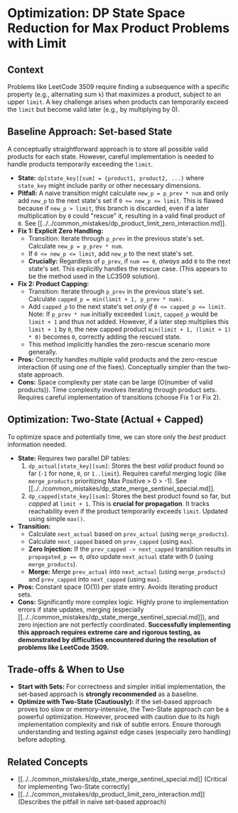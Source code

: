# Optimization: DP State Space Reduction for Max Product Problems with Limit

## Context

Problems like LeetCode 3509 require finding a subsequence with a specific property (e.g., alternating sum `k`) that maximizes a product, subject to an upper `limit`. A key challenge arises when products can temporarily exceed the `limit` but become valid later (e.g., by multiplying by 0).

## Baseline Approach: Set-based State

A conceptually straightforward approach is to store all possible valid products for each state. However, careful implementation is needed to handle products temporarily exceeding the `limit`.

*   **State:** `dp[state_key][sum] = {product1, product2, ...}` where `state_key` might include parity or other necessary dimensions.
*   **Pitfall:** A naive transition might calculate `new_p = p_prev * num` and only add `new_p` to the next state's set if `0 <= new_p <= limit`. This is flawed because if `new_p > limit`, this branch is discarded, even if a later multiplication by `0` could "rescue" it, resulting in a valid final product of `0`. See [[../../common_mistakes/dp_product_limit_zero_interaction.md]].
*   **Fix 1: Explicit Zero Handling:**
    *   Transition: Iterate through `p_prev` in the previous state's set. Calculate `new_p = p_prev * num`.
    *   If `0 <= new_p <= limit`, add `new_p` to the next state's set.
    *   **Crucially:** Regardless of `p_prev`, if `num == 0`, *always* add `0` to the next state's set. This explicitly handles the rescue case. (This appears to be the method used in the LC3509 solution).
*   **Fix 2: Product Capping:**
    *   Transition: Iterate through `p_prev` in the previous state's set. Calculate `capped_p = min(limit + 1, p_prev * num)`.
    *   Add `capped_p` to the next state's set *only if* `0 <= capped_p <= limit`. Note: If `p_prev * num` initially exceeded `limit`, `capped_p` would be `limit + 1` and thus not added. However, if a later step multiplies this `limit + 1` by `0`, the new capped product `min(limit + 1, (limit + 1) * 0)` becomes `0`, correctly adding the rescued state.
    *   This method implicitly handles the zero-rescue scenario more generally.
*   **Pros:** Correctly handles multiple valid products and the zero-rescue interaction (if using one of the fixes). Conceptually simpler than the two-state approach.
*   **Cons:** Space complexity per state can be large (O(number of valid products)). Time complexity involves iterating through product sets. Requires careful implementation of transitions (choose Fix 1 or Fix 2).

## Optimization: Two-State (Actual + Capped)

To optimize space and potentially time, we can store only the *best* product information needed.

*   **State:** Requires two parallel DP tables:
    1.  `dp_actual[state_key][sum]`: Stores the best *valid* product found so far (`-1` for none, `0`, or `1..limit`). Requires careful merging logic (like `merge_products` prioritizing Max Positive > 0 > -1). See [[../../common_mistakes/dp_state_merge_sentinel_special.md]].
    2.  `dp_capped[state_key][sum]`: Stores the best product found so far, but *capped* at `limit + 1`. This is **crucial for propagation**. It tracks reachability even if the product temporarily exceeds `limit`. Updated using simple `max()`.
*   **Transition:**
    *   Calculate `next_actual` based on `prev_actual` (using `merge_products`).
    *   Calculate `next_capped` based on `prev_capped` (using `max`).
    *   **Zero Injection:** If the `prev_capped -> next_capped` transition results in `propagated_p == 0`, *also* update `next_actual` state with 0 (using `merge_products`).
    *   **Merge:** Merge `prev_actual` into `next_actual` (using `merge_products`) and `prev_capped` into `next_capped` (using `max`).
*   **Pros:** Constant space (O(1)) per state entry. Avoids iterating product sets.
*   **Cons:** Significantly more complex logic. Highly prone to implementation errors if state updates, merging (especially [[../../common_mistakes/dp_state_merge_sentinel_special.md]]), and zero injection are not perfectly coordinated. **Successfully implementing this approach requires extreme care and rigorous testing, as demonstrated by difficulties encountered during the resolution of problems like LeetCode 3509.**

## Trade-offs & When to Use

*   **Start with Sets:** For correctness and simpler initial implementation, the set-based approach is **strongly recommended** as a baseline.
*   **Optimize with Two-State (Cautiously):** If the set-based approach proves too slow or memory-intensive, the Two-State approach *can* be a powerful optimization. However, proceed with caution due to its high implementation complexity and risk of subtle errors. Ensure thorough understanding and testing against edge cases (especially zero handling) before adopting.

## Related Concepts
*   [[../../common_mistakes/dp_state_merge_sentinel_special.md]] (Critical for implementing Two-State correctly)
*   [[../../common_mistakes/dp_product_limit_zero_interaction.md]] (Describes the pitfall in naive set-based approach) 